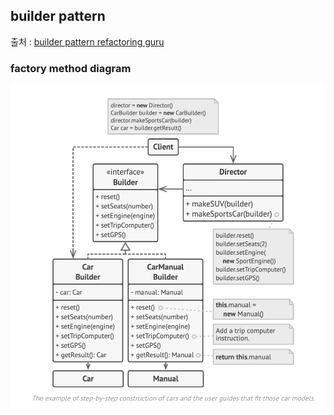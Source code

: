 ## builder pattern

출처 : [builder pattern refactoring guru](https://refactoring.guru/design-patterns/builder)

### factory method diagram
![builder-diagram](../../../../../../../resources/pattern/design/builder/builder-diagram.png)

